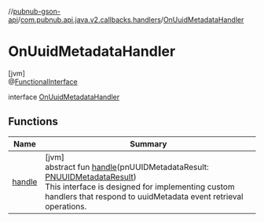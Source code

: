 //[pubnub-gson-api](../../../index.md)/[com.pubnub.api.java.v2.callbacks.handlers](../index.md)/[OnUuidMetadataHandler](index.md)

# OnUuidMetadataHandler

[jvm]\
@[FunctionalInterface](https://docs.oracle.com/javase/8/docs/api/java/lang/FunctionalInterface.html)

interface [OnUuidMetadataHandler](index.md)

## Functions

| Name | Summary |
|---|---|
| [handle](handle.md) | [jvm]<br>abstract fun [handle](handle.md)(pnUUIDMetadataResult: [PNUUIDMetadataResult](../../com.pubnub.api.java.models.consumer.objects_api.uuid/-p-n-u-u-i-d-metadata-result/index.md))<br> This interface is designed for implementing custom handlers that respond to uuidMetadata event retrieval operations. |
